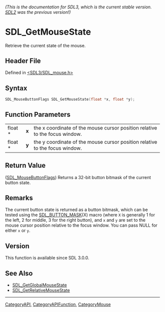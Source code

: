 ###### (This is the documentation for SDL3, which is the current stable version. [SDL2](https://wiki.libsdl.org/SDL2/) was the previous version!)
# SDL_GetMouseState

Retrieve the current state of the mouse.

## Header File

Defined in [<SDL3/SDL_mouse.h>](https://github.com/libsdl-org/SDL/blob/main/include/SDL3/SDL_mouse.h)

## Syntax

```c
SDL_MouseButtonFlags SDL_GetMouseState(float *x, float *y);
```

## Function Parameters

|         |       |                                                                             |
| ------- | ----- | --------------------------------------------------------------------------- |
| float * | **x** | the x coordinate of the mouse cursor position relative to the focus window. |
| float * | **y** | the y coordinate of the mouse cursor position relative to the focus window. |

## Return Value

([SDL_MouseButtonFlags](SDL_MouseButtonFlags)) Returns a 32-bit button
bitmask of the current button state.

## Remarks

The current button state is returned as a button bitmask, which can be
tested using the [SDL_BUTTON_MASK](SDL_BUTTON_MASK)(X) macro (where `X` is
generally 1 for the left, 2 for middle, 3 for the right button), and `x`
and `y` are set to the mouse cursor position relative to the focus window.
You can pass NULL for either `x` or `y`.

## Version

This function is available since SDL 3.0.0.

## See Also

- [SDL_GetGlobalMouseState](SDL_GetGlobalMouseState)
- [SDL_GetRelativeMouseState](SDL_GetRelativeMouseState)

----
[CategoryAPI](CategoryAPI), [CategoryAPIFunction](CategoryAPIFunction), [CategoryMouse](CategoryMouse)

